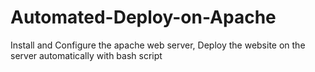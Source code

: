 # Automated-Deploy-on-Apache
Install and Configure the apache web server, Deploy the website on the server automatically with bash script
